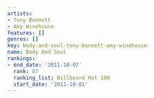 ```yaml
---
artists:
- Tony Bennett
- Amy Winehouse
features: []
genres: []
key: body-and-soul-tony-bennett-amy-winehouse
name: Body And Soul
rankings:
- end_date: '2011-10-07'
  rank: 87
  ranking_list: Billboard Hot 100
  start_date: '2011-10-01'
---
```


